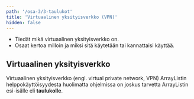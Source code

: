 ```yaml
---
path: '/osa-3/3-taulukot'
title: 'Virtuaalinen yksityisverkko (VPN)'
hidden: false
---
```


<text-box variant='learningObjectives' name='Oppimistavoitteet'>

- Tiedät mikä virtuaalinen yksityisverkko on.
- Osaat kertoa milloin ja miksi sitä käytetään tai kannattaisi käyttää.

</text-box>


## Virtuaalinen yksityisverkko


Virtuaalinen yksityisverkko (engl. virtual private network, VPN) ArrayListin helppokäyttöisyydesta huolimatta ohjelmissa on joskus tarvetta ArrayListin esi-isälle eli **taulukolle**.



